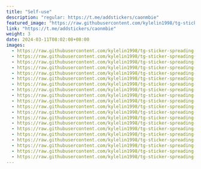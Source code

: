 ```yaml
---
title: "Self-use"
description: "regular: https://t.me/addstickers/caonmbie"
featured_image: "https://raw.githubusercontent.com/kylelin1998/tg-sticker-spreading-worldwide-images/main/img/bfb0d327-0bcf-41bf-a3ce-886ccb76e4b6.jpg"
link: "https://t.me/addstickers/caonmbie"
weight: 3
date: 2024-03-11T08:02:08+08:00
images:
  - https://raw.githubusercontent.com/kylelin1998/tg-sticker-spreading-worldwide-images/main/img/bfb0d327-0bcf-41bf-a3ce-886ccb76e4b6.jpg
  - https://raw.githubusercontent.com/kylelin1998/tg-sticker-spreading-worldwide-images/main/img/e538c489-eadf-4a42-8cba-b64753e87885.jpg
  - https://raw.githubusercontent.com/kylelin1998/tg-sticker-spreading-worldwide-images/main/img/ec85caad-e3d5-4bac-a2e6-70fea0a15d4f.jpg
  - https://raw.githubusercontent.com/kylelin1998/tg-sticker-spreading-worldwide-images/main/img/bb3f21b3-3a98-4ddd-a20a-86908700bcc5.jpg
  - https://raw.githubusercontent.com/kylelin1998/tg-sticker-spreading-worldwide-images/main/img/6c35dab2-42ce-4706-8cfb-c9ce75db2ad7.jpg
  - https://raw.githubusercontent.com/kylelin1998/tg-sticker-spreading-worldwide-images/main/img/e377a04f-8a72-4fa9-8a0d-f7661c563736.jpg
  - https://raw.githubusercontent.com/kylelin1998/tg-sticker-spreading-worldwide-images/main/img/09dbe1f4-17f2-4462-b8a9-ca90d78cb2e1.jpg
  - https://raw.githubusercontent.com/kylelin1998/tg-sticker-spreading-worldwide-images/main/img/39ecab3c-4aeb-4658-adbd-19d774090572.jpg
  - https://raw.githubusercontent.com/kylelin1998/tg-sticker-spreading-worldwide-images/main/img/bc88f2fb-1572-40b7-82a4-a9b930291308.jpg
  - https://raw.githubusercontent.com/kylelin1998/tg-sticker-spreading-worldwide-images/main/img/f38db702-0a64-499f-a731-59785bc7c3ce.jpg
  - https://raw.githubusercontent.com/kylelin1998/tg-sticker-spreading-worldwide-images/main/img/eaa7e993-2801-43bf-938a-11471a72fffa.jpg
  - https://raw.githubusercontent.com/kylelin1998/tg-sticker-spreading-worldwide-images/main/img/41fc403b-0090-4667-ae0f-f350b586ee08.jpg
  - https://raw.githubusercontent.com/kylelin1998/tg-sticker-spreading-worldwide-images/main/img/2bd6a9d1-7915-4782-bcb3-2807fb2a0dae.jpg
  - https://raw.githubusercontent.com/kylelin1998/tg-sticker-spreading-worldwide-images/main/img/adce2ec5-bf62-4658-a4ca-2c3f0c40a3a1.jpg
  - https://raw.githubusercontent.com/kylelin1998/tg-sticker-spreading-worldwide-images/main/img/af955c2c-37a3-40aa-9aa7-91e0f3ef5457.jpg
  - https://raw.githubusercontent.com/kylelin1998/tg-sticker-spreading-worldwide-images/main/img/0ce6d11e-4037-4bc2-8f71-e969957b3655.jpg
  - https://raw.githubusercontent.com/kylelin1998/tg-sticker-spreading-worldwide-images/main/img/21a92579-30a8-48b4-8bcf-bc35920781c9.jpg
  - https://raw.githubusercontent.com/kylelin1998/tg-sticker-spreading-worldwide-images/main/img/f63c1fe7-76b1-4340-a2e8-401733c74347.jpg
  - https://raw.githubusercontent.com/kylelin1998/tg-sticker-spreading-worldwide-images/main/img/e3219f4d-bd05-44fa-a29c-9ad96b81c15a.jpg
  - https://raw.githubusercontent.com/kylelin1998/tg-sticker-spreading-worldwide-images/main/img/87f26326-7c43-4e58-ba55-39b23b3d0234.jpg
---
```

